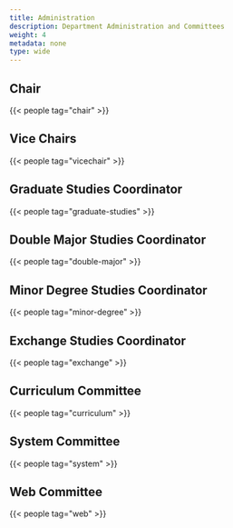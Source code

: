 ```yaml
---
title: Administration
description: Department Administration and Committees
weight: 4
metadata: none
type: wide
---
```


## Chair

{{< people tag="chair" >}}

## Vice Chairs

{{< people tag="vicechair" >}}

## Graduate Studies Coordinator

{{< people tag="graduate-studies" >}}

## Double Major Studies Coordinator

{{< people tag="double-major" >}}

## Minor Degree Studies Coordinator

{{< people tag="minor-degree" >}}

## Exchange Studies Coordinator

{{< people tag="exchange" >}}

## Curriculum Committee

{{< people tag="curriculum" >}}

## System Committee

{{< people tag="system" >}}

## Web Committee

{{< people tag="web" >}}
